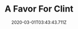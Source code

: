 ---
templateKey: blog-post
featuredpost: false
date: 2020-03-01T03:43:43.711Z
featuredimage: /img/quest_bg5.png
imgBg: quest_bg5
title: A Favor For Clint
description: Clint got a new hammer and he wants to test it out on a variety of metals.
reward: 500 & 1 Friendship heart
tags:
  - Mail
  - winter
  - Winter 17
  - Clint
  - Iron Bar
---